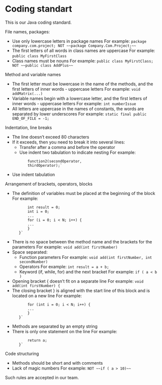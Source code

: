 # Coding standart

This is our Java coding standard.


File names, packages:
* Use only lowercase letters in package names
  For example: `package company.com.project; NOT ~~package Company.Com.Project;~~`
* The first letters of all words in class names are uppercase
  For example: `public class MyFirstClass`
* Class names must be nouns
  For example: `public class MyFirstClass; NOT ~~public class AddPlus~~`

Method and variable names
* The first letter must be lowercase in the name of the methods, and the first letters of inner words - uppercase letters
  For example: `void addMatrix(...)`
* Variable names begin with a lowercase letter, and the first letters of inner words - uppercase letters
  For example: `int numberIssue`
* All letters are uppercase in the names of constants, the words are separated by lower underscores
  For example: `static final public END_OF_FILE = -1;`

Indentation, line breaks
* The line doesn’t exceed 80 characters
* If it exceeds, then you need to break it into several lines:
  * Transfer after a comma and before the operator
  * Use indent two tabulation to indicate nesting
  For example: 
  ```int result = function1(firstOperator,
         function2(secondOperator,
         thirdOperator);`
* Use indent tabulation

Arrangement of brackets, operators, blocks
* The definition of variables must be placed at the beginning of the block
  For example: 
  ```void method() {
         int result = 0;
         int i = 0;
         ...
         for (i = 0; i < N; i++) {
         ...
         }
     }`
* There is no space between the method name and the brackets for the parameters
  For example: `void add(int firstNumber)`
* Space separated:
  * Function parameters
    For example: `void add(int firstNumber, int secondNumber)`
  * Operators
    For example: `int result = a + b;`
  * Keyword (if, while, for) and the next bracket
    For example: `if ( a < b )`
* Opening bracket { doesn’t fit on a separate line
  For example: `void add(int firstNumber) {`
* The closing bracket } is aligned with the start line of this block and is located on a new line
  For example: 
  ```void method() {
         for (int i = 0; i < N; i++) {
         ...
         }
     }`
* Methods are separated by an empty string
* There is only one statement on the line
  For example: 
  ```if (a < b) {
         return a;
     }`

Code structuring
* Methods should be short and with comments
* Lack of magic numbers
  For example: `NOT ~~if ( a > 10)~~`

Such rules are accepted in our team.

